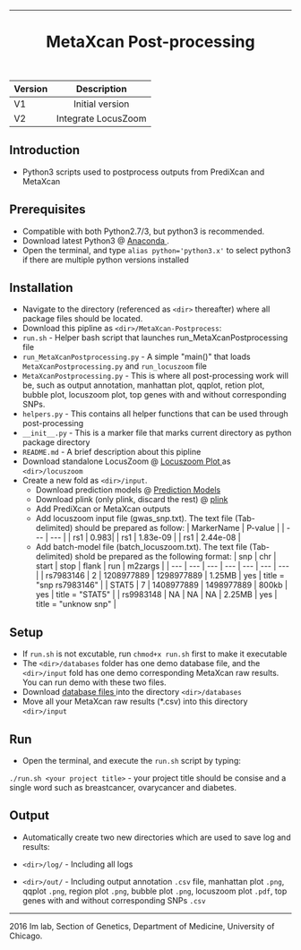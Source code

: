 --------------------------------------------------------------------------------

<h1 style="text-align: center;" markdown="1"> MetaXcan Post-processing </h1>
<br> 

| Version | Description     |
| --------|:---------------:|
| V1      | Initial version |
| V2      | Integrate LocusZoom |

## Introduction 
+ Python3 scripts used to postprocess outputs from PrediXcan and MetaXcan

## Prerequisites
+ Compatible with both Python2.7/3, but python3 is recommended.    
+ Download latest Python3 @ <a href="https://www.continuum.io/downloads"> Anaconda </a>. 
+ Open the terminal, and type `alias python='python3.x'` to select python3 if there are multiple python versions installed     

## Installation 
+ Navigate to the directory (referenced as `<dir>` thereafter) where all package files should be located. 
+ Download this pipline as `<dir>/MetaXcan-Postprocess`:  
 + `run.sh` - Helper bash script that launches run_MetaXcanPostprocessing file 
 + `run_MetaXcanPostprocessing.py` - A simple "main()" that loads `MetaXcanPostprocessing.py` and `run_locuszoom` file
 + `MetaXcanPostprocessing.py` - This is where all post-processing work will be, such as output annotation, manhattan plot, qqplot, retion plot, bubble plot, locuszoom plot, top genes with and without corresponding SNPs.   
 + `helpers.py` - This contains all helper functions that can be used through post-processing   
 + `__init__.py` - This is a marker file that marks current directory as python package directory 
 + `README.md` - A brief description about this pipline 
+ Download standalone LocusZoom @ <a href = "http://genome.sph.umich.edu/wiki/LocusZoom_Standalone"> Locuszoom Plot </a> as `<dir>/locuszoom`
+ Create a new fold as `<dir>/input`. 
  + Download prediction models @ <a href = "http://hakyimlab.org/predictdb/"> Prediction Models </a>
  + Download plink (only plink, discard the rest) @ <a href = "http://pngu.mgh.harvard.edu/~purcell/plink/"> plink </a> 
  + Add PrediXcan or MetaXcan outputs 
  + Add locuszoom input file (gwas_snp.txt). The text file (Tab-delimited) should be prepared as follow: 
	| MarkerName | P-value |
	| --- | --- |
	| rs1 | 0.983|
	| rs1 | 1.83e-09 |
	| rs1 | 2.44e-08 |
  + Add batch-model file (batch_locuszoom.txt). The text file (Tab-delimited) shold be prepared as the following format: 
    | snp | chr | start | stop | flank | run | m2zargs |
	| --- | --- | --- | --- | --- | --- | --- |
	| rs7983146 | 2 | 1208977889 | 1298977889 | 1.25MB | yes | title = "snp rs7983146" | 
	| STAT5 | 7 | 1408977889 | 1498977889 | 800kb | yes | title = "STAT5" | 
	| rs9983148 | NA | NA | NA | 2.25MB | yes | title = "unknow snp" | 

## Setup 
+ If `run.sh` is not excutable, run ```chmod+x run.sh``` first  to make it executable
+ The `<dir>/databases` folder has one demo database file, and the `<dir>/input` fold has one demo corresponding MetaXcan raw results. You can run demo with these two files. 
+ Download <a href = "https://app.box.com/s/gujt4m6njqjfqqc9tu0oqgtjvtz9860w"> database files </a> into the directory `<dir>/databases` 
+ Move all your MetaXcan raw results (*.csv) into this directory `<dir>/input`

## Run 
+ Open the terminal, and execute the `run.sh` script by typing:
 
 ```./run.sh <your project title>``` - your project title should be consise and a single word such as breastcancer, ovarycancer and diabetes. 

## Output 
+ Automatically create two new directories which are used to save log and results: 

 + `<dir>/log/` - Including all logs 

 + `<dir>/out/` - Including output annotation `.csv` file, manhattan plot `.png`, qqplot `.png`, region plot `.png`, bubble plot `.png`, locuszoom plot `.pdf`, top genes with and without corresponding SNPs `.csv`


--------------------------------------------------------------------------------

2016 Im lab, Section of Genetics, Department of Medicine, University of Chicago. 
